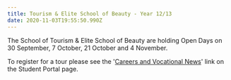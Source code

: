 ```yaml
---
title: Tourism & Elite School of Beauty - Year 12/13
date: 2020-11-03T19:55:50.990Z
---
```

The School of Tourism & Elite School of Beauty are holding Open Days on 30 September, 7 October, 21 October and 4 November. 

To register for a tour please see the '[Careers and Vocational News](https://www.whanganuihigh.school.nz/news-and-events/careers-and-vocational/)' link on the Student Portal page.